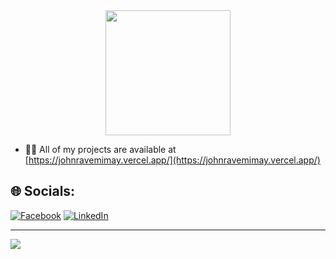 
<!-- 
# 💫 About Me:
I'm a highly driven and dedicated Information Technology student from the Philippines who is passionate about discovering the broad world of technology and business. With a strong interest in computer-related subjects, I'm always looking for ways to expand my knowledge and skills in web development, programming and technology.

Feel free to contact me on GitHub, and let us work together on fascinating projects that push the frontiers of innovation and creativity.
-->



<div align="center">
  <img height="200" src="https://media0.giphy.com/headers/GitHub/w8ZJLtJbmuph.gif"  />
</div>

<!-- <a href="https://app.daily.dev/johnravemimay"><img src="https://api.daily.dev/devcards/v2/6mHo1mD88i9mmNUXbAboY.png?type=wide&r=joo" width="652" alt="John Rave Mimay's Dev Card"/></a> -->

- 👨‍💻 All of my projects are available at [https://johnravemimay.vercel.app/](https://johnravemimay.vercel.app/)

## 🌐 Socials:
[![Facebook](https://img.shields.io/badge/Facebook-%231877F2.svg?logo=Facebook&logoColor=white)](https://facebook.com/https://www.facebook.com/profile.php?id=100086311660925) [![LinkedIn](www.linkedin.com/in/johnravemimay)](https://linkedin.com/in/https://www.linkedin.com/in/john-rave-mimay-740a06237/)



<!---
# 💻 Tech Stack:
![React](https://img.shields.io/badge/react-%2320232a.svg?style=for-the-badge&logo=react&logoColor=%2361DAFB) ![NodeJS](https://img.shields.io/badge/node.js-6DA55F?style=for-the-badge&logo=node.js&logoColor=white) ![Express.js](https://img.shields.io/badge/express.js-%23404d59.svg?style=for-the-badge&logo=express&logoColor=%2361DAFB) ![PHP](https://img.shields.io/badge/php-%23777BB4.svg?style=for-the-badge&logo=php&logoColor=white) ![Laravel](https://img.shields.io/badge/laravel-%23FF2D20.svg?style=for-the-badge&logo=laravel&logoColor=white) ![Bootstrap](https://img.shields.io/badge/bootstrap-%238511FA.svg?style=for-the-badge&logo=bootstrap&logoColor=white) ![MySQL](https://img.shields.io/badge/mysql-4479A1.svg?style=for-the-badge&logo=mysql&logoColor=white) ![MongoDB](https://img.shields.io/badge/MongoDB-%234ea94b.svg?style=for-the-badge&logo=mongodb&logoColor=white) 
---->


---
[![](https://visitcount.itsvg.in/api?id=Johnravee&icon=0&color=3)](https://visitcount.itsvg.in)





